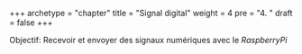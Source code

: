 +++
archetype = "chapter"
title = "Signal digital"
weight = 4
pre = "4. "
draft = false
+++

Objectif: Recevoir et envoyer des signaux numériques avec le _RaspberryPi_
